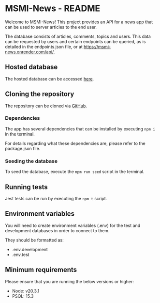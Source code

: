 # MSMI-News - README

Welcome to MSMI-News! This project provides an API for a news app that can be used to server articles to the end user.

The database consists of articles, comments, topics and users. This data can be requested by users and certain endpoints can be queried, as is detailed in the endpoints.json file, or at https://msmi-news.onrender.com/api/.

## Hosted database

The hosted database can be accessed [here](https://msmi-news.onrender.com/api/).

## Cloning the repository

The repository can be cloned via [GitHub](https://github.com/msmi1433/nc-news-project).

### Dependencies

The app has several dependencies that can be installed by executing `npm i` in the terminal.

For details regarding what these dependencies are, please refer to the package.json file.

### Seeding the database

To seed the database, execute the `npm run seed` script in the terminal.

## Running tests

Jest tests can be run by executing the `npm t` script.

## Environment variables

You will need to create environment variables (.env) for the test and development databases in order to connect to them.

They should be formatted as:

- .env.development
- .env.test

## Minimum requirements

Please ensure that you are running the below versions or higher:

- Node: v20.3.1
- PSQL: 15.3
